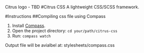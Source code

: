 Citrus logo - TBD
#Citrus CSS
A lightweight CSS/SCSS framework.

#Instructions
##Compiling css file using Compass
1. Install [Compass](http://compass-style.org/install/).
2. Open the project directory: `cd your/path/citrus-css`
3. Run: `compass watch`

Output file will be avialbel at: stylesheets/compass.css